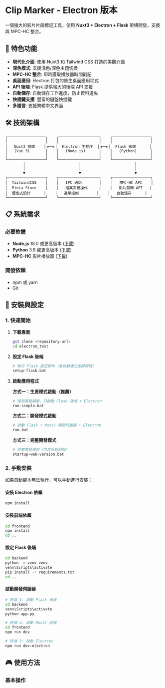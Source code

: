 
# Clip Marker - Electron 版本

一個強大的影片片段標記工具，使用 **Nuxt3 + Electron + Flask** 架構開發，支援與 MPC-HC 整合。

## 🚀 特色功能

- **現代化介面**: 使用 Nuxt3 和 Tailwind CSS 打造的美觀介面
- **深色模式**: 支援淺色/深色主題切換
- **MPC-HC 整合**: 即時獲取播放器時間戳記
- **桌面應用**: Electron 打包的原生桌面應用程式
- **API 後端**: Flask 提供強大的後端 API 支援
- **自動儲存**: 自動儲存工作進度，防止資料遺失
- **快捷鍵支援**: 豐富的鍵盤快捷鍵
- **多語言**: 支援繁體中文界面

## 🛠️ 技術架構

```
┌─────────────────┐    ┌──────────────────┐    ┌─────────────────┐
│                 │    │                  │    │                 │
│   Nuxt3 前端    │◄──►│  Electron 主程序  │◄──►│  Flask 後端      │
│   (Vue 3)       │    │   (Node.js)      │    │   (Python)      │
│                 │    │                  │    │                 │
└─────────────────┘    └──────────────────┘    └─────────────────┘
        │                        │                        │
        │                        │                        │
        ▼                        ▼                        ▼
┌─────────────────┐    ┌──────────────────┐    ┌─────────────────┐
│  TailwindCSS    │    │   IPC 通訊        │    │   MPC-HC API    │
│  Pinia Store    │    │   檔案系統操作     │    │   影片剪輯 API   │
│  響應式設計      │    │   選單控制        │    │   自動儲存      │
└─────────────────┘    └──────────────────┘    └─────────────────┘
```

## 📋 系統需求

### 必要軟體

- **Node.js** 18.0 或更高版本 ([下載](https://nodejs.org/))
- **Python** 3.8 或更高版本 ([下載](https://www.python.org/downloads/))
- **MPC-HC** 影片播放器 ([下載](https://mpc-hc.org/))

### 開發依賴

- npm 或 yarn
- Git

## 🔧 安裝與設定

### 1. 快速開始

1. **下載專案**

   ```bash
   git clone <repository-url>
   cd electron_test
   ```

2. **設定 Flask 後端**

   ```bash
   # 執行 Flask 設定腳本（會自動建立虛擬環境）
   setup-flask.bat
   ```

3. **啟動應用程式**

   **方式一：生產模式啟動（推薦）**

   ```bash
   # 使用靜態檔案，只啟動 Flask 後端 + Electron
   run-simple.bat
   ```

   **方式二：開發模式啟動**

   ```bash
   # 啟動 Flask + Nuxt3 開發伺服器 + Electron
   run.bat
   ```

   **方式三：完整開發模式**

   ```bash
   # 完整開發環境（包含所有伺服）
   startup-web-version.bat
   ```

### 2. 手動安裝

如果自動腳本無法執行，可以手動進行安裝：

#### 安裝 Electron 依賴

```bash
npm install
```

#### 安裝前端依賴

```bash
cd frontend
npm install
cd ..
```

#### 設定 Flask 後端

```bash
cd backend
python -m venv venv
venv\Scripts\activate
pip install -r requirements.txt
cd ..
```

#### 啟動開發伺服器

```bash
# 終端 1: 啟動 Flask 後端
cd backend
venv\Scripts\activate
python app.py

# 終端 2: 啟動 Nuxt3 前端
cd frontend
npm run dev

# 終端 3: 啟動 Electron
npm run dev:electron
```

## 🎮 使用方法

### 基本操作

